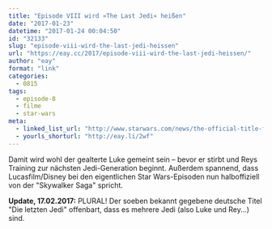 ```yaml
---
title: "Episode VIII wird »The Last Jedi« heißen"
date: "2017-01-23"
datetime: "2017-01-24 00:04:50"
id: "32133"
slug: "episode-viii-wird-the-last-jedi-heissen"
url: "https://eay.cc/2017/episode-viii-wird-the-last-jedi-heissen/"
author: "eay"
format: "link"
categories:
  - 0815
tags:
  - episode-8
  - filme
  - star-wars
meta:
  - linked_list_url: "http://www.starwars.com/news/the-official-title-for-star-wars-episode-viii-revealed"
  - yourls_shorturl: "http://eay.li/2wf"
---
```


Damit wird wohl der gealterte Luke gemeint sein – bevor er stirbt und Reys Training zur nächsten Jedi-Generation beginnt. Außerdem spannend, dass Lucasfilm/Disney bei den eigentlichen Star Wars-Episoden nun halboffiziell von der "Skywalker Saga" spricht.

**Update, 17.02.2017:** PLURAL! Der soeben bekannt gegebene deutsche Titel "Die letzten Jedi" offenbart, dass es mehrere Jedi (also Luke und Rey...) sind.
